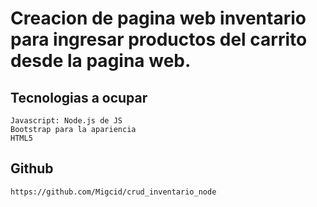 # Creacion de pagina web inventario para ingresar productos del carrito desde la pagina web. 

## Tecnologias a ocupar
   
    Javascript: Node.js de JS
    Bootstrap para la apariencia
    HTML5

## Github
    https://github.com/Migcid/crud_inventario_node